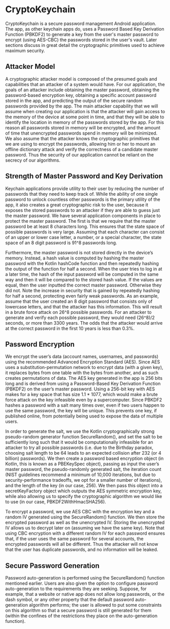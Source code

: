 # CryptoKeychain

CryptoKeychain is a secure password management Android application. The app, as other keychain apps
do, uses a Password Based Key Derivation Function (PBKDF2) to generate a key from the user's master
password to encrypt (using AES-CBC) the passwords stored in the user's vault. Later sections discuss
in great detail the cryptographic primitives used to achieve maximum security.

## Attacker Model
A cryptographic attacker model is composed of the presumed goals and capabilities that an attacker 
of a system would have. For our application, the goals of an attacker include obtaining the master 
password, obtaining the password-based encryption key, obtaining a specific account password stored 
in the app, and predicting the output of the secure random passwords provided by the app. The main 
attacker capability that we will assume when creating our application is that the attacker will gain
access to the memory of the device at some point in time, and that they will be able to identify the
location in memory of the passwords stored by the app. For this reason all passwords stored in memory
will be encrypted, and the amount of time that unencrypted passwords spend in memory will be minimized.
We also assume that the attacker knows the cryptographic primitives that we are using to encrypt the 
passwords, allowing him or her to mount an offline dictionary attack and verify the correctness of a
candidate master password. Thus the security of our application cannot be reliant on the secrecy of 
our algorithms.

## Strength of Master Password and Key Derivation
Keychain applications provide utility to their user by reducing the number of passwords that they 
need to keep track of. While the ability of one single password to unlock countless other passwords
is the primary utility of the app, it also creates a great cryptographic risk to the user, because
it exposes the stored passwords to an attacker if they are able to guess just the master password.
We have several application components in place to protect the master password. The first is
that we require that the master password be at least 8 characters long. This ensures that the 
state space of possible passwords is very large. Assuming that each character can consist of an 
upper or lower case letter, a number, or a special character, the state space of an 8 digit 
password is 91^8 passwords long.

Furthermore, the master password is not stored directly in the device’s memory. Instead, a hash value 
is computed by hashing the master password with the Kotlin hashCode function and then repeatedly 
hashing the output of the function for half a second. When the user tries to log in at a later 
time, the hash of the input password will be computed in the same way and then it will be compared 
to the stored hash value. If the values are equal, then the user inputted the correct master 
password. Otherwise they did not. Note the increase in security that is gained by repeatedly 
hashing for half a second, protecting even fairly weak passwords. As an example, assume that the 
user created an 8 digit password that consists only of lowercase letters, and that the attacker 
has this information. This will result in a brute force attack on 26^8 possible passwords. For an 
attacker to generate and verify each possible password, they would need (26^8)/2 seconds, or more 
than 3300 years. The odds that the attacker would arrive at the correct password in the first 10 
years is less than 0.3%. 

## Password Encryption
We encrypt the user’s data (account names, usernames, and passwords) using the recommended Advanced
Encryption Standard (AES). Since AES uses a substitution-permutation network to encrypt data 
(with a given key), it replaces bytes from one table with the bytes from another, and as such creates
permutations of data. The AES key generated in the app is 256 bits long and is derived from using a 
Password-Based Key Derivation Function (PBKDF2) on the user’s master password. Using a 256-bit key 
with AES makes for a key space that has size 1.1 * 1077, which would make a brute force attack on the
key infeasible even by a supercomputer. Since PBKDF2 hashes a password with a salt many times over, 
even if two users happen to use the same password, the key will be unique. This prevents one key, 
if published online, from potentially being used to expose the data of multiple users.

In order to generate the salt, we use the Kotlin cryptographically strong pseudo-random generator 
function SecureRandom(), and set the salt to be sufficiently long such that it would be computationally
infeasible for an attacker to try all possible passwords (i.e. due to the Birthday paradox, choosing 
salt length to be 64 leads to an expected collision after 232 (or 4 billion) passwords). We then create
a password based encryption object (in Kotlin, this is known as a PBEKeySpec object), passing as input
the user’s master password, the pseudo-randomly generated salt, the iteration count (NIST guidelines 
recommend a minimum of 10,000 iterations, but due to security-performance tradeoffs, we opt for a smaller
number of iterations), and the length of the key (in our case, 256). We then pass this object into a 
secretKeyFactory object which outputs the AES symmetric encryption key, while also allowing us to specify
the cryptographic algorithm we would like to use (in our case, PBKDF2WithHmacSHA256).

To encrypt a password, we use AES CBC with the encryption key and a random IV generated using the 
SecureRandom() function. We then store the encrypted password as well as the unencrypted IV. 
Storing the unencrypted IV allows us to decrypt later on (assuming we have the same key). Note that
using CBC encryption with a different random IV for each password ensures that, if the user uses the
same password for several accounts, the encrypted passwords will all be different. Thus the attacker will
not know that the user has duplicate passwords, and no information will be leaked. 

## Secure Password Generation
Password auto-generation is performed using the SecureRandom() function mentioned earlier. Users are also 
given the option to configure password auto-generation to the requirements they are seeking. Suppose, 
for example, that a website or native app does not allow long passwords, or the dash symbol, or any other
property that the default password auto-generation algorithm performs; the user is allowed to put some 
constraints on this algorithm so that a secure password is still generated for them (within the confines
of the restrictions they place on the auto-generation function).
